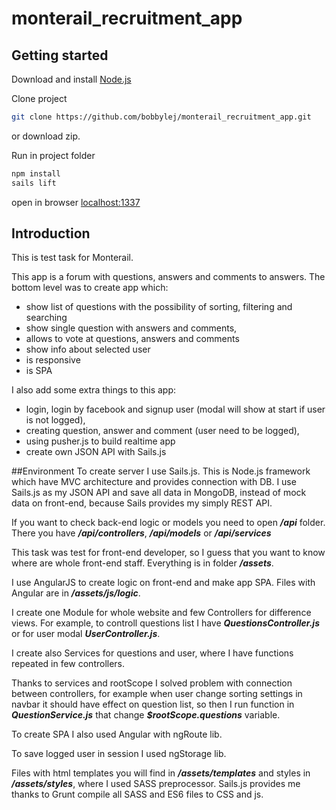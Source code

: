 # monterail_recruitment_app

## Getting started
Download and install [Node.js](https://nodejs.org/en/download/)

Clone project
```bash
git clone https://github.com/bobbylej/monterail_recruitment_app.git

```
or download zip.

Run in project folder
```bash
npm install
sails lift
```
open in browser [localhost:1337](http://localhost:1337/)

## Introduction
This is test task for Monterail.

This app is a forum with questions, answers and comments to answers. The bottom level was to create app which:
- show list of questions with the possibility of sorting, filtering and searching
- show single question with answers and comments,
- allows to vote at questions, answers and comments
- show info about selected user
- is responsive
- is SPA

I also add some extra things to this app:
- login, login by facebook and signup user (modal will show at start if user is not logged),
- creating question, answer and comment (user need to be logged),
- using pusher.js to build realtime app
- create own JSON API with Sails.js

##Environment
To create server I use Sails.js. This is Node.js framework which have MVC architecture and provides connection with DB.
I use Sails.js as my JSON API and save all data in MongoDB, instead of mock data on front-end, because Sails provides my simply REST API.

If you want to check back-end logic or models you need to open ***/api*** folder. There you have ***/api/controllers***, ***/api/models*** or ***/api/services***

This task was test for front-end developer, so I guess that you want to know where are whole front-end staff. Everything is in folder ***/assets***.

I use AngularJS to create logic on front-end and make app SPA. Files with Angular are in ***/assets/js/logic***.

I create one Module for whole website and few Controllers for difference views. For example, to controll questions list I have ***QuestionsController.js*** or for user modal ***UserController.js***.

I create also Services for questions and user, where I have functions repeated in few controllers.

Thanks to services and rootScope I solved problem with connection between controllers, for example when user change sorting settings in navbar it should have effect on question list, so then I run function in ***QuestionService.js*** that change ***$rootScope.questions*** variable.

To create SPA I also used Angular with ngRoute lib.

To save logged user in session I used ngStorage lib.

Files with html templates you will find in ***/assets/templates*** and styles in ***/assets/styles***, where I used SASS preprocessor.
Sails.js provides me thanks to Grunt compile all SASS and ES6 files to CSS and js.
